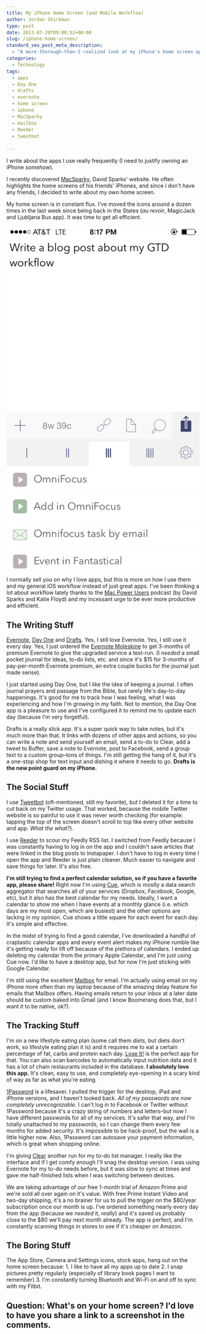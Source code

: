 ```yaml
---
title: My iPhone Home Screen (and Mobile Workflow)
author: Jordan Shirkman
type: post
date: 2013-07-20T09:00:52+00:00
slug: /iphone-home-screen/
standard_seo_post_meta_description:
  - "A more-thorough-than-I-realized look at my iPhone's home screen apps."
categories:
  - Technology
tags:
  - apps
  - Day One
  - drafts
  - evernote
  - home screen
  - iphone
  - MacSparky
  - mailbox
  - Reeder
  - tweetbot

---
```

<p style="text-align: left;">
  I write about the apps I use really frequently (I need to justify owning an iPhone <em>somehow</em>).
</p>

I recently discovered [MacSparky](http://macsparky.com), David Sparks' website. He often highlights the home screens of his friends' iPhones, and since I don't have any friends, I decided to write about my own home screen.

My home screen is in constant flux. I've moved the icons around a dozen times in the last week since being back in the States (_au revoir_, MagicJack and Ljubljana Bus app). It was time to get all efficient.

![Image](/static/images/photo.jpeg) 

I normally sell you on why I love apps, but this is more on how I use them and my general iOS workflow instead of just great apps. I've been thinking a lot about workflow lately thanks to the [Mac Power Users](http://5by5.tv/mpu/) podcast (by David Sparks and Katie Floyd) and my incessant urge to be ever more productive and efficient.<!--more-->

## The Writing Stuff

[Evernote](http://evernote.com), [Day One](http://dayoneapp.com) and [Drafts](https://itunes.apple.com/us/app/drafts/id502385074&at=11l4uN). Yes, I still love Evernote. Yes, I still use it every day. Yes, I just ordered the [Evernote Moleskine](http://www.amazon.com/gp/product/8866137626/ref=as_li_ss_tl?ie=UTF8&camp=1789&creative=390957&creativeASIN=8866137626&linkCode=as2&tag=thepoiofimp-20) to get 3-months of premium Evernote to give the upgraded service a test-run. (I _needed_ a small pocket journal for ideas, to-do lists, etc. and since it's $15 for 3-months of pay-per-month Evernote premium, an extra couple bucks for the journal just made sense).

I just started using Day One, but I like the idea of keeping a journal. I often journal prayers and passage from the Bible, but rarely life's day-to-day happenings. It's good for me to track how I was feeling, what I was experiencing and how I'm growing in my faith. Not to mention, the Day One app is a pleasure to use and I've configured it to remind me to update each day (because I'm very forgetful).

Drafts is a really slick app. It's a super quick way to take notes, but it's much more than that. It links with dozens of other apps and actions, so you can write a note and send yourself an email, send a to-do to Clear, add a tweet to Buffer, save a note to Evernote, post to Facebook, send a group text to a custom group&#8211;tons of things. I'm still getting the hang of it, but it's a one-stop shop for text input and dishing it where it needs to go. **Drafts is the new point guard on my iPhone.**

## The Social Stuff

I use [Tweetbot](https://itunes.apple.com/us/app/tweetbot-for-twitter-iphone/id428851691&at=11l4uN) (oft-mentioned, still my favorite), but I deleted it for a time to cut back on my Twitter usage. That worked, because the mobile Twitter website is so painful to use it was never worth checking (for example: tapping the top of the screen doesn't scroll to top like every other website and app. _What the what?_).

I use [Reeder](http://reederapp.com/iphone/) to scour my Feedly RSS list. I switched from Feedly because I was constantly having to log in on the app and I couldn't save articles that were linked in the blog posts to Instapaper. I don't have to log in every time I open the app and Reeder is just plain cleaner. Much easier to navigate and save things for later. It's also free.

**I'm still trying to find a perfect calendar solution, so if you have a favorite app, please share!** Right now I'm using [Cue](http://cueup.com), which is mostly a data search aggregator that searches all of your services (Dropbox, Facebook, Google, etc), but it also has the best calendar for my needs. Ideally, I want a calendar to show me when I have events at a monthly glance (i.e. which days are my most open, which are busiest) and the other options are lacking in my opinion. Cue shows a little square for each event for each day. It's simple and effective.

In the midst of trying to find a good calendar, I've downloaded a handful of craptastic calendar apps and every event alert makes my iPhone rumble like it's getting ready for lift off because of the plethora of calendars. I ended up deleting my calendar from the primary Apple Calendar, and I'm just using Cue now. I'd like to have a desktop app, but for now I'm just sticking with Google Calendar.

I'm still using the excellent [Mailbox](http://www.mailboxapp.com) for email. I'm actually using email on my iPhone more often than my laptop because of the amazing delay feature for emails that Mailbox offers. Having emails return to your inbox at a later date should be custom baked into Gmail (and I know Boomerang does that, but I want it to be native, ok?).

## The Tracking Stuff

I'm on a new lifestyle eating plan (some call them _diets_, but diets don't work, so lifestyle eating plan it is) and it requires me to eat a certain percentage of fat, carbs and protein each day. [Lose It!](http://www.loseit.com) is the perfect app for that. You can also scan barcodes to automatically input nutrition data and it has a lot of chain restaurants included in the database. **I absolutely love this app.** It's clean, easy to use, and completely eye-opening in a scary kind of way as far as what you're eating.

[1Password][12] is a lifesaver. I pulled the trigger for the desktop, iPad and iPhone versions, and I haven't looked back. _All of my passwords are now completely unrecognizable._ I can't log in to Facebook or Twitter without 1Password because it's a crazy string of numbers and letters&#8211;but now I have different passwords for all of my services. It's safer that way, and I'm totally unattached to my passwords, so I can change them every few months for added security. It's impossible to be hack-proof, but the wall is a little higher now. Also, 1Password can autosave your payment information, which is great when shopping online.

I'm giving [Clear](https://itunes.apple.com/us/app/clear/id493136154?mt=8&uo=4&at=11l4uN) another run for my to-do list manager. I really like the interface and if I get comfy enough I'll snag the desktop version. I was using Evernote for my to-do needs before, but it was slow to sync at times and gave me half-finished lists when I was switching between devices.

We are taking advantage of our free 1-month trial of Amazon Prime and we're sold all over again on it's value. With free Prime Instant Video and two-day shipping, it's a no brainer for us to pull the trigger on the $80/year subscription once our month is up. I've ordered something nearly every day from the app (because we _needed_ it, _really_) and it's saved us probably close to the $80 we'll pay next month already. The app is perfect, and I'm constantly scanning things in stores to see if it's cheaper on Amazon.

## The Boring Stuff

The App Store, Camera and Settings icons, stock apps, hang out on the home screen because: 1. I like to have all my apps up to date 2. I snap pictures pretty regularly (especially of library book pages I want to remember) 3. I'm constantly turning Bluetooth and Wi-Fi on and off to sync with my Fitbit.

## Question: What's on your home screen? I'd love to have you share a link to a screenshot in the comments.

&nbsp;

 [12]: "https://itunes.apple.com/us/app/1password-password-manager/id568903335?mt=8&uo=4&at=11l4uN